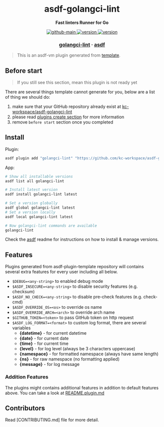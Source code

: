 <h1 align="center">
  asdf-golangci-lint
</h1>

<!-- Description section -->
<p align="center">
  <strong>Fast linters Runner for Go</strong>
</p>

<!-- Badges section -->
<p align="center">
  <a href="https://github.com/kc-workspace/asdf-golangci-lint/actions/workflows/main.yml">
    <img
      alt="github-main"
      src="https://img.shields.io/github/actions/workflow/status/kc-workspace/asdf-golangci-lint/main.yml?style=flat-square&logo=github">
  </a>
  <a href="https://github.com/kc-workspace/asdf-golangci-lint/releases">
    <img
      alt="version"
      src="https://img.shields.io/github/v/release/kc-workspace/asdf-golangci-lint?style=flat-square&logo=github">
  </a>
  <a href="https://github.com/kc-workspace/asdf-golangci-lint/commits/main">
    <img
      alt="version"
      src="https://img.shields.io/github/last-commit/kc-workspace/asdf-golangci-lint/main?style=flat-square&logo=github">
  </a>
</p>

<!-- Links section -->
<h3 align="center">
  <a href="https://golangci-lint.run/">golangci-lint</a>
  <span> · </span>
  <a href="https://asdf-vm.com">asdf</a>
</h3>

> This is an asdf-vm plugin generated from [template][template-gh].

## Before start

> If you still see this section, mean this plugin is not ready yet

There are several things template cannot generate for you,
below are a list of thing we should do:

1. make sure that your GitHub repository already exist at [kc-workspace/asdf-golangci-lint][plugin-gh]
2. please read [plugins create section][asdf-create-plugin] for more information
3. remove `before start` section once you completed

## Install

Plugin:

```sh
asdf plugin add "golangci-lint" "https://github.com/kc-workspace/asdf-golangci-lint.git"
```

App:

```sh
# Show all installable versions
asdf list all golangci-lint

# Install latest version
asdf install golangci-lint latest

# Set a version globally
asdf global golangci-lint latest
# Set a version locally
asdf local golangci-lint latest

# Now golangci-lint commands are available
golangci-lint
```

Check the [asdf][asdf-link] readme for instructions on
how to install & manage versions.

## Features

Plugins generated from asdf-plugin-template repository will
contains several extra features for every user including all below.

- `$DEBUG=<any-string>` to enabled debug mode
- `$ASDF_INSECURE=<any-string>` to disable security features (e.g. checksum)
- `$ASDF_NO_CHECK=<any-string>` to disable pre-check features (e.g. check-cmd)
- `$ASDF_OVERRIDE_OS=<os>` to override os name
- `$ASDF_OVERRIDE_ARCH=<arch>` to override arch name
- `$GITHUB_TOKEN=<token>` to pass GitHub token on http request
- `$ASDF_LOG_FORMAT=<format>` to custom log format, there are several variables
  - **{datetime}** - for current datetime
  - **{date}** - for current date
  - **{time}** - for current time
  - **{level}** - for log level (always be 3 characters uppercase)
  - **{namespace}** - for formatted namespace (always have same length)
  - **{ns}** - for raw namespace (no formatting applied)
  - **{message}** - for log message

### Addition Features

The plugins might contains additional features
in addition to default features above.
You can take a look at [README.plugin.md][app-readme]

## Contributors

Read [CONTRIBUTING.md] file for more detail.

<!-- LINKS SECTION -->

[app-readme]: ./README.plugin.md
[plugin-gh]: https://github.com/kc-workspace/asdf-golangci-lint
[template-gh]: https://github.com/kc-workspace/asdf-plugin-template
[asdf-link]: https://github.com/asdf-vm/asdf
[asdf-create-plugin]: https://asdf-vm.com/plugins/create.html

